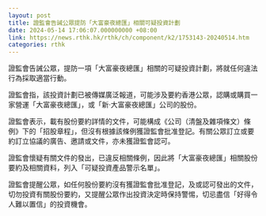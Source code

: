 ```yaml
---
layout: post
title: 證監會告誡公眾提防「大富豪夜總匯」相關可疑投資計劃
date: 2024-05-14 17:06:07.000000000 +08:00
link: https://news.rthk.hk/rthk/ch/component/k2/1753143-20240514.htm
categories: rthk
---
```


證監會告誡公眾，提防一項「大富豪夜總匯」相關的可疑投資計劃，將就任何違法行為採取適當行動。

證監會指，該投資計劃已被傳媒廣泛報道，可能涉及要約香港公眾，認購或購買一家營運「大富豪夜總匯」，或「新‧大富豪夜總匯」公司的股份。

證監會表示，載有股份要約詳情的文件，可能構成《公司（清盤及雜項條文）條例》下的「招股章程」，但沒有根據該條例獲證監會批准登記。有關公眾訂立或要約訂立協議的廣告、邀請或文件，亦未獲證監會認可。

證監會懷疑有關文件的發出，已違反相關條例，因此將「大富豪夜總匯」相關股份要約及相關資料，列入「可疑投資產品警示名單」。

證監會提醒公眾，如任何股份要約沒有獲證監會批准登記，及或認可發出的文件，切勿投資有關股份要約，又提醒公眾作出投資決定時保持警惕，切忌盡信「好得令人難以置信」的投資機會。

